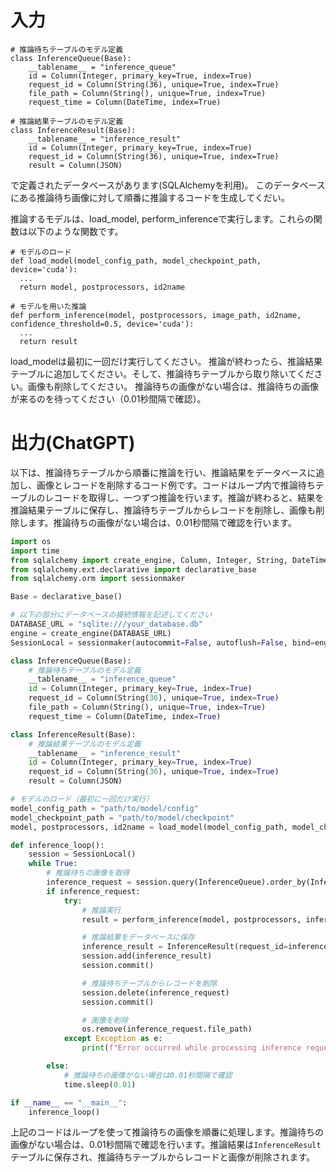 # 入力
```
# 推論待ちテーブルのモデル定義
class InferenceQueue(Base):
    __tablename__ = "inference_queue"
    id = Column(Integer, primary_key=True, index=True)
    request_id = Column(String(36), unique=True, index=True)
    file_path = Column(String(), unique=True, index=True)
    request_time = Column(DateTime, index=True)

# 推論結果テーブルのモデル定義
class InferenceResult(Base):
    __tablename__ = "inference_result"
    id = Column(Integer, primary_key=True, index=True)
    request_id = Column(String(36), unique=True, index=True)
    result = Column(JSON)
```

で定義されたデータベースがあります(SQLAlchemyを利用)。
このデータベースにある推論待ち画像に対して順番に推論するコードを生成してくだい。

推論するモデルは、load_model, perform_inferenceで実行します。これらの関数は以下のような関数です。
```
# モデルのロード
def load_model(model_config_path, model_checkpoint_path, device='cuda'):
  ...
  return model, postprocessors, id2name

# モデルを用いた推論
def perform_inference(model, postprocessors, image_path, id2name, confidence_threshold=0.5, device='cuda'):
  ...
  return result
```

load_modelは最初に一回だけ実行してください。
推論が終わったら、推論結果テーブルに追加してください。そして、推論待ちテーブルから取り除いてください。画像も削除してください。
推論待ちの画像がない場合は、推論待ちの画像が来るのを待ってください（0.01秒間隔で確認）。

# 出力(ChatGPT)
以下は、推論待ちテーブルから順番に推論を行い、推論結果をデータベースに追加し、画像とレコードを削除するコード例です。コードはループ内で推論待ちテーブルのレコードを取得し、一つずつ推論を行います。推論が終わると、結果を推論結果テーブルに保存し、推論待ちテーブルからレコードを削除し、画像も削除します。推論待ちの画像がない場合は、0.01秒間隔で確認を行います。

```python
import os
import time
from sqlalchemy import create_engine, Column, Integer, String, DateTime, JSON
from sqlalchemy.ext.declarative import declarative_base
from sqlalchemy.orm import sessionmaker

Base = declarative_base()

# 以下の部分にデータベースの接続情報を記述してください
DATABASE_URL = "sqlite:///your_database.db"
engine = create_engine(DATABASE_URL)
SessionLocal = sessionmaker(autocommit=False, autoflush=False, bind=engine)

class InferenceQueue(Base):
    # 推論待ちテーブルのモデル定義
    __tablename__ = "inference_queue"
    id = Column(Integer, primary_key=True, index=True)
    request_id = Column(String(36), unique=True, index=True)
    file_path = Column(String(), unique=True, index=True)
    request_time = Column(DateTime, index=True)

class InferenceResult(Base):
    # 推論結果テーブルのモデル定義
    __tablename__ = "inference_result"
    id = Column(Integer, primary_key=True, index=True)
    request_id = Column(String(36), unique=True, index=True)
    result = Column(JSON)

# モデルのロード（最初に一回だけ実行）
model_config_path = "path/to/model/config"
model_checkpoint_path = "path/to/model/checkpoint"
model, postprocessors, id2name = load_model(model_config_path, model_checkpoint_path)

def inference_loop():
    session = SessionLocal()
    while True:
        # 推論待ちの画像を取得
        inference_request = session.query(InferenceQueue).order_by(InferenceQueue.request_time).first()
        if inference_request:
            try:
                # 推論実行
                result = perform_inference(model, postprocessors, inference_request.file_path, id2name)

                # 推論結果をデータベースに保存
                inference_result = InferenceResult(request_id=inference_request.request_id, result=result)
                session.add(inference_result)
                session.commit()

                # 推論待ちテーブルからレコードを削除
                session.delete(inference_request)
                session.commit()

                # 画像を削除
                os.remove(inference_request.file_path)
            except Exception as e:
                print(f"Error occurred while processing inference request: {e}")

        else:
            # 推論待ちの画像がない場合は0.01秒間隔で確認
            time.sleep(0.01)

if __name__ == "__main__":
    inference_loop()
```

上記のコードはループを使って推論待ちの画像を順番に処理します。推論待ちの画像がない場合は、0.01秒間隔で確認を行います。推論結果は`InferenceResult`テーブルに保存され、推論待ちテーブルからレコードと画像が削除されます。